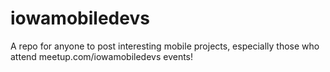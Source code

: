 iowamobiledevs
==============

A repo for anyone to post interesting mobile projects, especially those who attend meetup.com/iowamobiledevs events!